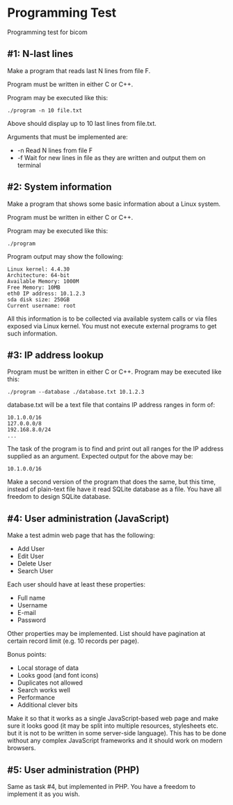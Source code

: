 # Programming Test

Programming test for bicom


## #1: N-last lines

Make a program that reads last N lines from file F.

Program must be written in either C or C++.

Program may be executed like this:

```
./program -n 10 file.txt
```

Above should display up to 10 last lines from file.txt.

Arguments that must be implemented are:

* -n Read N lines from file F
* -f Wait for new lines in file as they are written and output them on terminal


## #2: System information

Make a program that shows some basic information about a Linux system.

Program must be written in either C or C++.

Program may be executed like this:

```
./program
```

Program output may show the following:

```
Linux kernel: 4.4.30
Architecture: 64-bit
Available Memory: 1000M
Free Memory: 10MB
eth0 IP address: 10.1.2.3
sda disk size: 250GB
Current username: root
```

All this information is to be collected via available system calls or via files exposed via Linux kernel. You
must not execute external programs to get such information.


## #3: IP address lookup

Program must be written in either C or C++.
Program may be executed like this:

```
./program --database ./database.txt 10.1.2.3
```

database.txt will be a text file that contains IP address ranges in form of:

```
10.1.0.0/16
127.0.0.0/8
192.168.8.0/24
...
```

The task of the program is to find and print out all ranges for the IP address supplied as an argument.
Expected output for the above may be:

```
10.1.0.0/16
```

Make a second version of the program that does the same, but this time, instead of plain-text file have it
read SQLite database as a file.
You have all freedom to design SQLite database.


## #4: User administration (JavaScript)

Make a test admin web page that has the following:

* Add User
* Edit User
* Delete User
* Search User

Each user should have at least these properties:

* Full name
* Username
* E-mail
* Password

Other properties may be implemented.
List should have pagination at certain record limit (e.g. 10 records per page).

Bonus points:

* Local storage of data
* Looks good (and font icons)
* Duplicates not allowed
* Search works well
* Performance
* Additional clever bits

Make it so that it works as a single JavaScript-based web page and make sure it looks good (it may be split
into multiple resources, stylesheets etc. but it is not to be written in some server-side language).
This has to be done without any complex JavaScript frameworks and it should work on modern browsers.


## #5: User administration (PHP)

Same as task #4, but implemented in PHP. You have a freedom to implement it as you wish.